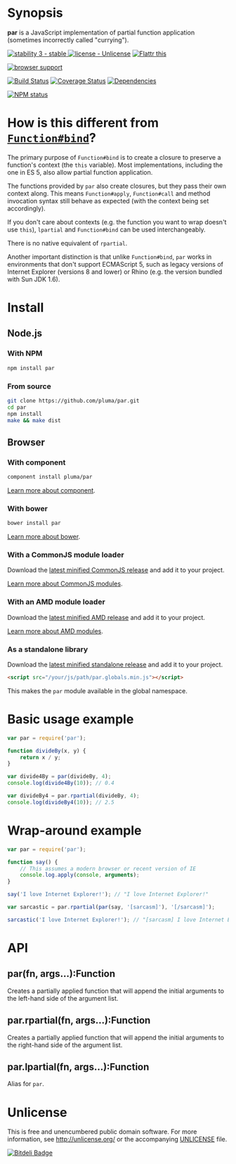 # Synopsis

**par** is a JavaScript implementation of partial function application (sometimes incorrectly called "currying").

[![stability 3 - stable](http://b.repl.ca/v1/stability-3_--_stable-yellowgreen.png)
](http://nodejs.org/api/documentation.html#documentation_stability_index) [![license - Unlicense](http://b.repl.ca/v1/license-Unlicense-lightgrey.png)](http://unlicense.org/) [![Flattr this](https://api.flattr.com/button/flattr-badge-large.png)](https://flattr.com/submit/auto?user_id=pluma&url=https://github.com/pluma/par)

[![browser support](https://ci.testling.com/pluma/par.png)](https://ci.testling.com/pluma/par)

[![Build Status](https://travis-ci.org/pluma/par.png?branch=master)](https://travis-ci.org/pluma/par) [![Coverage Status](https://coveralls.io/repos/pluma/par/badge.png?branch=master)](https://coveralls.io/r/pluma/par?branch=master) [![Dependencies](https://david-dm.org/pluma/par.png?theme=shields.io)](https://david-dm.org/pluma/par)

[![NPM status](https://nodei.co/npm/par.png?compact=true)](https://npmjs.org/package/par)

# How is this different from [`Function#bind`](https://developer.mozilla.org/en-US/docs/JavaScript/Reference/Global_Objects/Function/bind)?

The primary purpose of `Function#bind` is to create a closure to preserve a function's context (the `this` variable). Most implementations, including the one in ES 5, also allow partial function application.

The functions provided by `par` also create closures, but they pass their own context along. This means `Function#apply`, `Function#call` and method invocation syntax still behave as expected (with the context being set accordingly).

If you don't care about contexts (e.g. the function you want to wrap doesn't use `this`), `lpartial` and `Function#bind` can be used interchangeably.

There is no native equivalent of `rpartial`.

Another important distinction is that unlike `Function#bind`, `par` works in environments that don't support ECMAScript 5, such as legacy versions of Internet Explorer (versions 8 and lower) or Rhino (e.g. the version bundled with Sun JDK 1.6).

# Install

## Node.js

### With NPM

```sh
npm install par
```

### From source

```sh
git clone https://github.com/pluma/par.git
cd par
npm install
make && make dist
```

## Browser

### With component

```sh
component install pluma/par
```

[Learn more about component](https://github.com/component/component).

### With bower

```sh
bower install par
```

[Learn more about bower](https://github.com/twitter/bower).

### With a CommonJS module loader

Download the [latest minified CommonJS release](https://raw.github.com/pluma/par/master/dist/par.min.js) and add it to your project.

[Learn more about CommonJS modules](http://wiki.commonjs.org/wiki/Modules/1.1).

### With an AMD module loader

Download the [latest minified AMD release](https://raw.github.com/pluma/par/master/dist/par.amd.min.js) and add it to your project.

[Learn more about AMD modules](http://requirejs.org/docs/whyamd.html).

### As a standalone library

Download the [latest minified standalone release](https://raw.github.com/pluma/par/master/dist/par.globals.min.js) and add it to your project.

```html
<script src="/your/js/path/par.globals.min.js"></script>
```

This makes the `par` module available in the global namespace.

# Basic usage example

```javascript
var par = require('par');

function divideBy(x, y) {
    return x / y;
}

var divide4By = par(divideBy, 4);
console.log(divide4By(10)); // 0.4

var divideBy4 = par.rpartial(divideBy, 4);
console.log(divideBy4(10)); // 2.5
```

# Wrap-around example

```javascript
var par = require('par');

function say() {
    // This assumes a modern browser or recent version of IE
    console.log.apply(console, arguments);
}

say('I love Internet Explorer!'); // "I love Internet Explorer!"

var sarcastic = par.rpartial(par(say, '[sarcasm]'), '[/sarcasm]');

sarcastic('I love Internet Explorer!'); // "[sarcasm] I love Internet Explorer! [/sarcasm]"
```

# API

## par(fn, args…):Function

Creates a partially applied function that will append the initial arguments to the left-hand side of the argument list.

## par.rpartial(fn, args…):Function

Creates a partially applied function that will append the initial arguments to the right-hand side of the argument list.

## par.lpartial(fn, args…):Function

Alias for `par`.

# Unlicense

This is free and unencumbered public domain software. For more information, see http://unlicense.org/ or the accompanying [UNLICENSE](https://github.com/pluma/par/blob/master/UNLICENSE) file.

[![Bitdeli Badge](https://d2weczhvl823v0.cloudfront.net/pluma/par/trend.png)](https://bitdeli.com/free "Bitdeli Badge")


